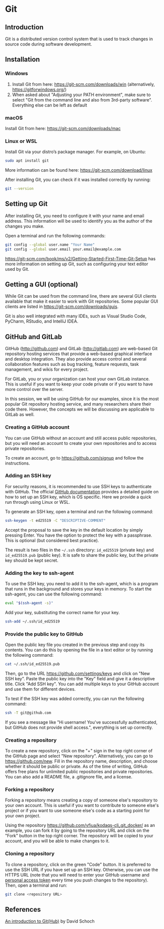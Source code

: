 # Git

## Introduction

Git is a distributed version control system that is used to track changes in source code during software development.

## Installation

### Windows

1. Install Git from here: <https://git-scm.com/downloads/win> (alternatively, <https://gitforwindows.org/>)
2. When asked about "Adjusting your PATH environment", make sure to select "Git from the command line and also from 3rd-party software". Everything else can be left as default

### macOS

Install Git from here: <https://git-scm.com/downloads/mac>

### Linux or WSL

Install Git via your distro’s package manager. For example, on Ubuntu:

```sh
sudo apt install git
```

More information can be found here: <https://git-scm.com/download/linux>

After installing Git, you can check if it was installed correctly by running:

```sh
git --version
```

## Setting up Git

After installing Git, you need to configure it with your name and email address. This information will be used to identify you as the author of the changes you make.

Open a terminal and run the following commands:

```sh
git config --global user.name "Your Name"
git config --global user.email your.email@example.com
```

<https://git-scm.com/book/ms/v2/Getting-Started-First-Time-Git-Setup> has more information on setting up Git, such as configuring your text editor used by Git.

## Getting a GUI (optional)

While Git can be used from the command line, there are several GUI clients available that make it easier to work with Git repositories. Some popular GUI clients are listed in <https://git-scm.com/downloads/guis>.

Git is also well integrated with many IDEs, such as Visual Studio Code, PyCharm, RStudio, and IntelliJ IDEA.

## GitHub and GitLab

GitHub (<http://github.com>) and GitLab (<http://gitlab.com>) are web-based Git repository hosting services that provide a web-based graphical interface and desktop integration. They also provide access control and several collaboration features such as bug tracking, feature requests, task management, and wikis for every project.

For GitLab, you or your organization can host your own GitLab instance. This is useful if you want to keep your code private or if you want to have more control over the server.

In this session, we will be using GitHub for our examples, since it is the most popular Git repository hosting service, and many researchers share their code there. However, the concepts we will be discussing are applicable to GitLab as well.

### Creating a GitHub account

You can use GitHub without an account and still access public repositories, but you will need an account to create your own repositories and to access private repositories.

To create an account, go to <https://github.com/signup> and follow the instructions.

### Adding an SSH key

For security reasons, it is recommended to use SSH keys to authenticate with GitHub.
The official [GitHub documentation](https://docs.github.com/en/authentication/connecting-to-github-with-ssh/generating-a-new-ssh-key-and-adding-it-to-the-ssh-agent) provides a detailed guide on how to set up an SSH key, which is OS specific. Here we provide a quick run through using Linux or WSL.

To generate an SSH key, open a terminal and run the following command:

```sh
ssh-keygen -t ed25519 -C "DESCRIPTIVE-COMMENT"
```

Accept the proposal to save the key in the default location by simply pressing Enter.
You have the option to protect the key with a passphrase. This is optional (but considered best practice).

The result is two files in the `~/.ssh` directory: `id_ed25519` (private key) and `id_ed25519.pub` (public key).
It is safe to share the public key, but the private key should be kept secret.

### Adding the key to ssh-agent

To use the SSH key, you need to add it to the ssh-agent, which is a program that runs in the background and stores your keys in memory.
To start the ssh-agent, you can use the following command:

```sh
eval "$(ssh-agent -s)"
```

Add your key, substituting the correct name for your key.

```sh
ssh-add ~/.ssh/id_ed25519
```

### Provide the public key to GitHub

Open the public key file you created in the previous step and copy its contents. You can do this by opening the file in a text editor or by running the following command:

```sh
cat ~/.ssh/id_ed25519.pub
```

Then, go to the URL <https://github.com/settings/keys> and click on "New SSH key". Paste the public key into the "Key" field and give it a descriptive title. Click "Add SSH key".
You can add multiple keys to your GitHub account and use them for different devices.

To test if the SSH key was added correctly, you can run the following command:

```sh
ssh -T git@github.com
```

If you see a message like "Hi username! You've successfully authenticated, but GitHub does not provide shell access.", everything is set up correctly.

### Creating a repository

To create a new repository, click on the "+" sign in the top right corner of the GitHub page and select "New repository". Alternatively, you can go to <https://github.com/new>.
Fill in the repository name, description, and choose whether it should be public or private.
As of the time of writing, GitHub offers free plans for unlimited public repositories and private repositories.
You can also add a README file, a .gitignore file, and a license.

### Forking a repository

Forking a repository means creating a copy of someone else's repository to your own account. This is useful if you want to contribute to someone else's project or if you want to use someone else's code as a starting point for your own project.

Using the repository <https://github.com/yfiua/kodaqs-cli_git_docker/> as an example, you can fork it by going to the repository URL and click on the "Fork" button in the top right corner.
The repository will be copied to your account, and you will be able to make changes to it.

### Cloning a repository

To clone a repository, click on the green "Code" button. It is preferred to use the SSH URL if you have set up an SSH key. Otherwise, you can use the HTTPS URL (note that you will need to enter your GitHub username and [personal access token](https://docs.github.com/en/authentication/keeping-your-account-and-data-secure/managing-your-personal-access-tokens) every time you push changes to the repository).
Then, open a terminal and run:

```sh
git clone <repository URL>
```


## References
[An introduction to Git(Hub)](https://github.com/schochastics/git_intro/tree/main) by David Schoch
